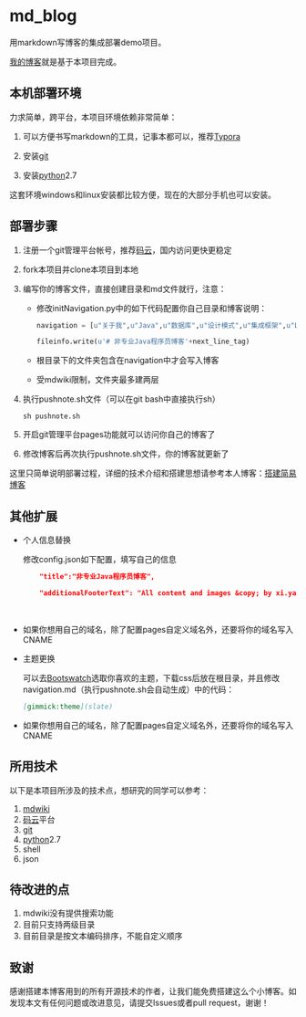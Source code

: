 # md_blog
用markdown写博客的集成部署demo项目。

[我的博客](http://znote.gitee.io/note)就是基于本项目完成。

## 本机部署环境

力求简单，跨平台，本项目环境依赖非常简单：

1. 可以方便书写markdown的工具，记事本都可以，推荐[Typora](https://www.typora.io/)

2. 安装[git](https://git-scm.com/)

3. 安装[python](https://www.python.org/)2.7

这套环境windows和linux安装都比较方便，现在的大部分手机也可以安装。

## 部署步骤

1. 注册一个git管理平台帐号，推荐[码云](https://gitee.com/)，国内访问更快更稳定

2. fork本项目并clone本项目到本地

3. 编写你的博客文件，直接创建目录和md文件就行，注意：

   * 修改initNavigation.py中的如下代码配置你自己目录和博客说明：

     ```python
     navigation = [u"关于我",u"Java",u"数据库",u"设计模式",u"集成框架",u"Linux",u"Go",u"Python",u"Docker",u"大前端",u"工具",u"解决方案",u"管理相关",u"面试题"]

     fileinfo.write(u'# 非专业Java程序员博客'+next_line_tag)
     ```
    * 根目录下的文件夹包含在navigation中才会写入博客
    * 受mdwiki限制，文件夹最多建两层

4. 执行pushnote.sh文件（可以在git bash中直接执行sh）

   ```shell
   sh pushnote.sh
   ```

5. 开启git管理平台pages功能就可以访问你自己的博客了

6. 修改博客后再次执行pushnote.sh文件，你的博客就更新了

这里只简单说明部署过程，详细的技术介绍和搭建思想请参考本人博客：[搭建简易博客](http://znote.gitee.io/note/#!工具/工具笔记/搭建简易博客.md)

## 其他扩展

* 个人信息替换

  修改config.json如下配置，填写自己的信息

  ```json
      "title":"非专业Java程序员博客",

      "additionalFooterText": "All content and images &copy; by xi.yang | ",
  ```

  ​

* 如果你想用自己的域名，除了配置pages自定义域名外，还要将你的域名写入CNAME

* 主题更换

  可以去[Bootswatch](https://bootswatch.com/)选取你喜欢的主题，下载css后放在根目录，并且修改navigation.md（执行pushnote.sh会自动生成）中的代码：

  ```markdown
  [gimmick:theme](slate)
  ```

* 如果你想用自己的域名，除了配置pages自定义域名外，还要将你的域名写入CNAME

## 所用技术

以下是本项目所涉及的技术点，想研究的同学可以参考：

1. [mdwiki](http://dynalon.github.io/mdwiki/#!index.md)
2. [码云](https://gitee.com/)平台
3. [git](https://git-scm.com/)
4. [python](https://www.python.org/)2.7
5. shell
6. json

## 待改进的点

1. mdwiki没有提供搜索功能
2. 目前只支持两级目录
3. 目前目录是按文本编码排序，不能自定义顺序

## 致谢

感谢搭建本博客用到的所有开源技术的作者，让我们能免费搭建这么个小博客。如发现本文有任何问题或改进意见，请提交Issues或者pull request，谢谢！